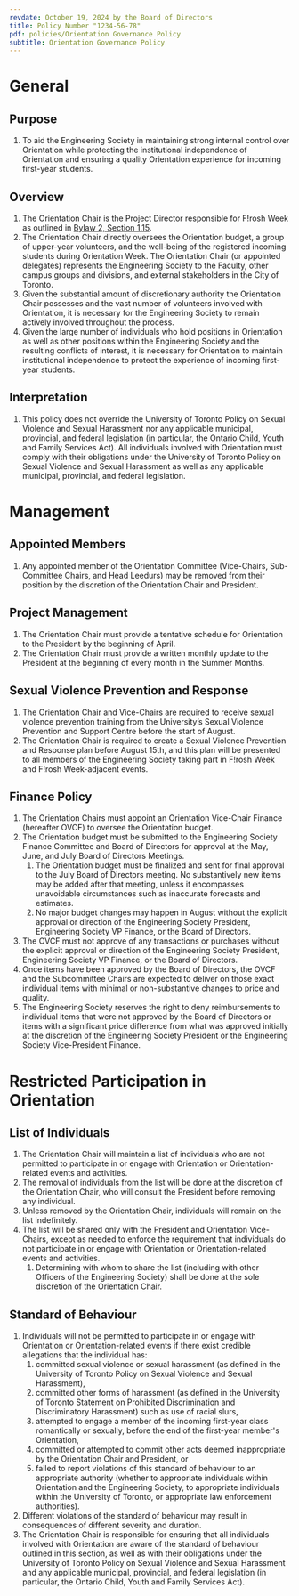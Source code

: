 ```yaml
---
revdate: October 19, 2024 by the Board of Directors
title: Policy Number "1234-56-78"
pdf: policies/Orientation Governance Policy
subtitle: Orientation Governance Policy
---
```


# General

## Purpose
1. To aid the Engineering Society in maintaining strong internal control over Orientation while protecting the institutional independence of Orientation and ensuring a quality Orientation experience for incoming first-year students.

## Overview
1. The Orientation Chair is the Project Director responsible for F!rosh Week as outlined in [Bylaw 2, Section 1.15](../bylaw-2.md).
1. The Orientation Chair directly oversees the Orientation budget, a group of upper-year volunteers, and the well-being of the registered incoming students during Orientation Week. The Orientation Chair (or appointed delegates) represents the Engineering Society to the Faculty, other campus groups and divisions, and external stakeholders in the City of Toronto.
1. Given the substantial amount of discretionary authority the Orientation Chair possesses and the vast number of volunteers involved with Orientation, it is necessary for the Engineering Society to remain actively involved throughout the process.
1. Given the large number of individuals who hold positions in Orientation as well as other positions within the Engineering Society and the resulting conflicts of interest, it is necessary for Orientation to maintain institutional independence to protect the experience of incoming first-year students.

## Interpretation
1. This policy does not override the University of Toronto Policy on Sexual Violence and Sexual Harassment nor any applicable municipal, provincial, and federal legislation (in particular, the Ontario Child, Youth and Family Services Act). All individuals involved with Orientation must comply with their obligations under the University of Toronto Policy on Sexual Violence and Sexual Harassment as well as any applicable municipal, provincial, and federal legislation.

# Management

## Appointed Members
1. Any appointed member of the Orientation Committee (Vice-Chairs, Sub-Committee Chairs, and Head Leedurs) may be removed from their position by the discretion of the Orientation Chair and President.

## Project Management
1. The Orientation Chair must provide a tentative schedule for Orientation to the President by the beginning of April.
1. The Orientation Chair must provide a written monthly update to the President at the beginning of every month in the Summer Months.

## Sexual Violence Prevention and Response
1. The Orientation Chair and Vice-Chairs are required to receive sexual violence prevention training from the University’s Sexual Violence Prevention and Support Centre before the start of August.
1. The Orientation Chair is required to create a Sexual Violence Prevention and Response plan before August 15th, and this plan will be presented to all members of the Engineering Society taking part in F!rosh Week and F!rosh Week-adjacent events.

## Finance Policy
1. The Orientation Chairs must appoint an Orientation Vice-Chair Finance (hereafter OVCF) to oversee the Orientation budget.
1. The Orientation budget must be submitted to the Engineering Society Finance Committee and Board of Directors for approval at the May, June, and July Board of Directors Meetings.
   1. The Orientation budget must be finalized and sent for final approval to the July Board of Directors meeting. No substantively new items may be added after that meeting, unless it encompasses unavoidable circumstances such as inaccurate forecasts and estimates.
   1. No major budget changes may happen in August without the explicit approval or direction of the Engineering Society President, Engineering Society VP Finance, or the Board of Directors.
1. The OVCF must not approve of any transactions or purchases without the explicit approval or direction of the Engineering Society President, Engineering Society VP Finance, or the Board of Directors.
1. Once items have been approved by the Board of Directors, the OVCF and the Subcommittee Chairs are expected to deliver on those exact individual items with minimal or non-substantive changes to price and quality.
1. The Engineering Society reserves the right to deny reimbursements to individual items that were not approved by the Board of Directors or items with a significant price difference from what was approved initially at the discretion of the Engineering Society President or the Engineering Society Vice-President Finance.

# Restricted Participation in Orientation

## List of Individuals
1. The Orientation Chair will maintain a list of individuals who are not permitted to participate in or engage with Orientation or Orientation-related events and activities.
1. The removal of individuals from the list will be done at the discretion of the Orientation Chair, who will consult the President before removing any individual.
1. Unless removed by the Orientation Chair, individuals will remain on the list indefinitely.
1. The list will be shared only with the President and Orientation Vice-Chairs, except as needed to enforce the requirement that individuals do not participate in or engage with Orientation or Orientation-related events and activities.
   1. Determining with whom to share the list (including with other Officers of the Engineering Society) shall be done at the sole discretion of the Orientation Chair.

## Standard of Behaviour
1. Individuals will not be permitted to participate in or engage with Orientation or Orientation-related events if there exist credible allegations that the individual has:
   1. committed sexual violence or sexual harassment (as defined in the University of Toronto Policy on Sexual Violence and Sexual Harassment),
   1. committed other forms of harassment (as defined in the University of Toronto Statement on Prohibited Discrimination and Discriminatory Harassment) such as use of racial slurs,
   1. attempted to engage a member of the incoming first-year class romantically or sexually, before the end of the first-year member's Orientation,
   1. committed or attempted to commit other acts deemed inappropriate by the Orientation Chair and President, or
   1. failed to report violations of this standard of behaviour to an appropriate authority (whether to appropriate individuals within Orientation and the Engineering Society, to appropriate individuals within the University of Toronto, or appropriate law enforcement authorities).
1. Different violations of the standard of behaviour may result in consequences of different severity and duration.
1. The Orientation Chair is responsible for ensuring that all individuals involved with Orientation are aware of the standard of behaviour outlined in this section, as well as with their obligations under the University of Toronto Policy on Sexual Violence and Sexual Harassment and any applicable municipal, provincial, and federal legislation (in particular, the Ontario Child, Youth and Family Services Act).
